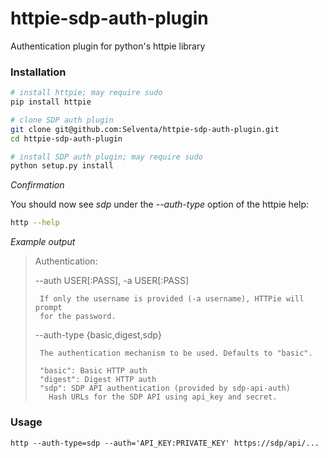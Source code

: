 # httpie-sdp-auth-plugin

Authentication plugin for python's httpie library

### Installation

```bash
# install httpie; may require sudo
pip install httpie

# clone SDP auth plugin
git clone git@github.com:Selventa/httpie-sdp-auth-plugin.git
cd httpie-sdp-auth-plugin

# install SDP auth plugin; may require sudo
python setup.py install
```

*Confirmation*

You should now see *sdp* under the *--auth-type* option of the httpie help:

```bash
http --help
```

*Example output*

> Authentication:
>
>  --auth USER[:PASS], -a USER[:PASS]
>
>      If only the username is provided (-a username), HTTPie will prompt
>      for the password.
>      
>
>  --auth-type {basic,digest,sdp}
>
>      The authentication mechanism to be used. Defaults to "basic".
>      
>      "basic": Basic HTTP auth
>      "digest": Digest HTTP auth
>      "sdp": SDP API authentication (provided by sdp-api-auth)
>        Hash URLs for the SDP API using api_key and secret.

### Usage

```
http --auth-type=sdp --auth='API_KEY:PRIVATE_KEY' https://sdp/api/...
```
